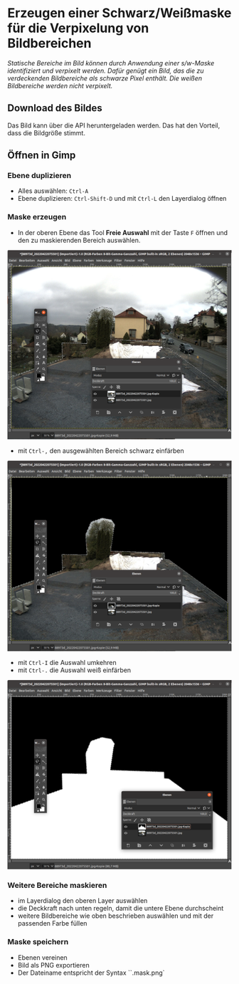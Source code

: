 # Erzeugen einer Schwarz/Weißmaske für die Verpixelung von Bildbereichen

*Statische Bereiche im Bild können durch Anwendung einer s/w-Maske identifiziert und verpixelt werden. Dafür genügt ein Bild, das die zu verdeckenden Bildbereiche als schwarze Pixel enthält. Die weißen Bildbereiche werden nicht verpixelt.*

## Download des Bildes

Das Bild kann über die API heruntergeladen werden. Das hat den Vorteil, dass die Bildgröße stimmt.

## Öffnen in Gimp

### Ebene duplizieren

- Alles auswählen: `Ctrl-A`
- Ebene duplizieren: `Ctrl-Shift-D` und mit `Ctrl-L` den Layerdialog öffnen

### Maske erzeugen

- In der oberen Ebene das Tool **Freie Auswahl** mit der Taste `F` öffnen und den zu maskierenden Bereich auswählen. 
 
<img src="../resources/gimp_mask_1.png" style="zoom:50%;" />

- mit `Ctrl-,` den ausgewählten Bereich schwarz einfärben

<img src="../resources/gimp_mask_2.png" style="zoom:50%;" />

- mit `Ctrl-I` die Auswahl umkehren
- mit `Ctrl-.` die Auswahl weiß einfärben
 
<img src="../resources/gimp_mask_3.png" style="zoom:50%;" />

### Weitere Bereiche maskieren

- im Layerdialog den oberen Layer auswählen
- die Deckkraft nach unten regeln, damit die untere Ebene durchscheint
- weitere Bildbereiche wie oben beschrieben auswählen und mit der passenden Farbe füllen

### Maske speichern

- Ebenen vereinen
- Bild als PNG exportieren
- Der Dateiname entspricht der Syntax ``<SHORTTAG>.mask.png`

